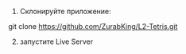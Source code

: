 1) Склонируйте приложение:

git clone https://github.com/ZurabKing/L2-Tetris.git

2) запустите Live Server
